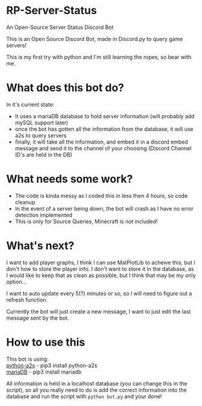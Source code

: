 # RP-Server-Status
An Open-Source Server Status Discord Bot

This is an Open Source Discord Bot, made in Discord.py to query game servers!

This is my first try with python and I'm still learning the ropes, so bear with me.

# What does this bot do?
In it's current state:
- It uses a mariaDB database to hold server information (will probably add mySQL support later)
- once the bot has gotten all the information from the database, it will use a2s to query servers
- finally, it will take all the information, and embed it in a discord embed message and send it to the channel of your choosing (Discord Channel ID's are held in the DB)

# What needs some work?
- The code is kinda messy as I coded this in less then 4 hours, so code cleanup
- In the event of a server being down, the bot will crash as I have no error detection implemented
- This is only for Source Queries, Minecraft is not included!

# What's next?
I want to add player graphs, I think I can use MatPlotLib to acheive this, but I don't how to store the player info. I don't want to store it in the database, as I would like to keep that as clean as possible, but I think that may be my only option...

I want to auto update every 5(?) minutes or so, so I will need to figure out a refresh function.

Currently the bot will just create a new message, I want to just edit the last message sent by the bot.

# How to use this
This bot is using:<br>
<a href="https://github.com/Yepoleb/python-a2s">python-a2s</a> - pip3 install python-a2s<br>
<a href="https://mariadb.com/resources/blog/how-to-connect-python-programs-to-mariadb/">mariaDB</a> - pip3 install mariadb

All information is held in a localhost database (you can change this in the script), so all you really need to do is add the correct information into the database and run the script with `python bot.py` and your done!
